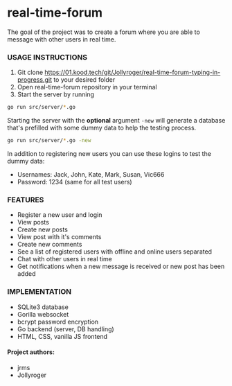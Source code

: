 # real-time-forum

The goal of the project was to create a forum where you are able to message with other users in real time.

### USAGE INSTRUCTIONS

1. Git clone https://01.kood.tech/git/Jollyroger/real-time-forum-typing-in-progress.git to your desired folder
2. Open real-time-forum repository in your terminal
3. Start the server by running

```bash
go run src/server/*.go
```

Starting the server with the **optional** argument `-new` will generate a database that's prefilled with some dummy data to help the testing process.

```bash
go run src/server/*.go -new
```

In addition to registering new users you can use these logins to test the dummy data:

- Usernames: Jack, John, Kate, Mark, Susan, Vic666
- Password: 1234 (same for all test users)

### FEATURES

- Register a new user and login
- View posts
- Create new posts
- View post with it's comments
- Create new comments
- See a list of registered users with offline and online users separated
- Chat with other users in real time
- Get notifications when a new message is received or new post has been added

### IMPLEMENTATION

- SQLite3 database
- Gorilla websocket
- bcrypt password encryption
- Go backend (server, DB handling)
- HTML, CSS, vanilla JS frontend

#### Project authors:

- jrms
- Jollyroger
